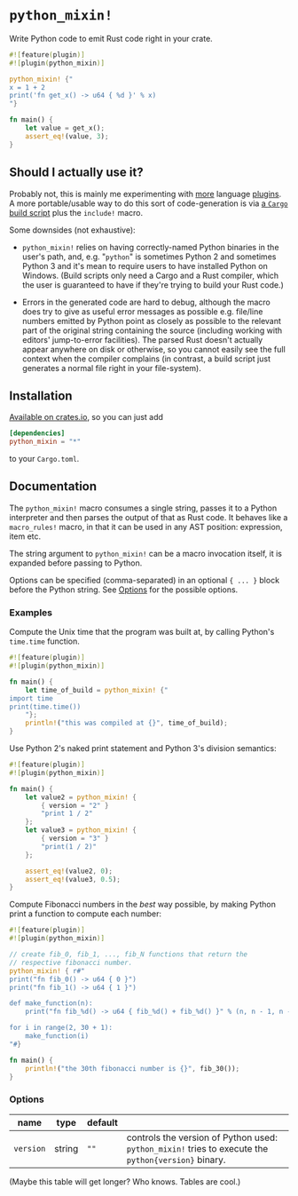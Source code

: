 # `python_mixin!`

Write Python code to emit Rust code right in your crate.

```rust
#![feature(plugin)]
#![plugin(python_mixin)]

python_mixin! {"
x = 1 + 2
print('fn get_x() -> u64 { %d }' % x)
"}

fn main() {
    let value = get_x();
    assert_eq!(value, 3);
}
```

## Should I actually use it?

Probably not, this is mainly me experimenting with
[more](https://github.com/huonw/brainfuck_macros) language
[plugins](https://github.com/huonw/fractran_macros). A more
portable/usable way to do this sort of code-generation is via
[a `Cargo` build script](http://doc.crates.io/build-script.html) plus
the `include!` macro.

Some downsides (not exhaustive):

- `python_mixin!` relies on having correctly-named Python binaries in
  the user's path, and, e.g. "`python`" is sometimes Python 2 and
  sometimes Python 3 and it's mean to require users to have installed
  Python on Windows. (Build scripts only need a Cargo and a Rust
  compiler, which the user is guaranteed to have if they're trying to
  build your Rust code.)

- Errors in the generated code are hard to debug, although the macro
  does try to give as useful error messages as possible e.g. file/line
  numbers emitted by Python point as closely as possible to the
  relevant part of the original string containing the source
  (including working with editors' jump-to-error facilities). The
  parsed Rust doesn't actually appear anywhere on disk or otherwise,
  so you cannot easily see the full context when the compiler
  complains (in contrast, a build script just generates a normal file
  right in your file-system).

## Installation

[Available on crates.io](https://crates.io/crates/python_mixin), so
you can just add

```toml
[dependencies]
python_mixin = "*"
```

to your `Cargo.toml`.

## Documentation

The `python_mixin!` macro consumes a single string, passes it to a
Python interpreter and then parses the output of that as Rust code. It
behaves like a `macro_rules!` macro, in that it can be used in any AST
position: expression, item etc.

The string argument to `python_mixin!` can be a macro invocation
itself, it is expanded before passing to Python.

Options can be specified (comma-separated) in an optional `{ ... }`
block before the Python string. See [Options](#options) for the
possible options.

### Examples

Compute the Unix time that the program was built at, by calling
Python's `time.time` function.

```rust
#![feature(plugin)]
#![plugin(python_mixin)]

fn main() {
    let time_of_build = python_mixin! {"
import time
print(time.time())
    "};
    println!("this was compiled at {}", time_of_build);
}
```

Use Python 2's naked print statement and Python 3's division
semantics:

```rust
#![feature(plugin)]
#![plugin(python_mixin)]

fn main() {
    let value2 = python_mixin! {
        { version = "2" }
        "print 1 / 2"
    };
    let value3 = python_mixin! {
        { version = "3" }
        "print(1 / 2)"
    };

    assert_eq!(value2, 0);
    assert_eq!(value3, 0.5);
}
```

Compute Fibonacci numbers in the *best* way possible, by making Python
print a function to compute each number:

```rust
#![feature(plugin)]
#![plugin(python_mixin)]

// create fib_0, fib_1, ..., fib_N functions that return the
// respective fibonacci number.
python_mixin! { r#"
print("fn fib_0() -> u64 { 0 }")
print("fn fib_1() -> u64 { 1 }")

def make_function(n):
    print("fn fib_%d() -> u64 { fib_%d() + fib_%d() }" % (n, n - 1, n - 2))

for i in range(2, 30 + 1):
    make_function(i)
"#}

fn main() {
    println!("the 30th fibonacci number is {}", fib_30());
}
```

### Options

| name      | type   | default |     |
|-----------|--------|---------|-----|
| `version` | string | `""`   | controls the version of Python used: `python_mixin!` tries to execute the `python{version}` binary. |

(Maybe this table will get longer? Who knows. Tables are cool.)
